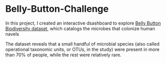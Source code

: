 # Belly-Button-Challenge
In this project, I created an interactive dsashboard to explore [Belly Button Biodiversity dataset](http://robdunnlab.com/projects/belly-button-biodiversity/), which catalogs the microbes that colonize human navels

The dataset reveals that a small handful of microbial species (also called operational taxonomic units, or OTUs, in the study) were present in more than 70% of people, while the rest were relatively rare.

